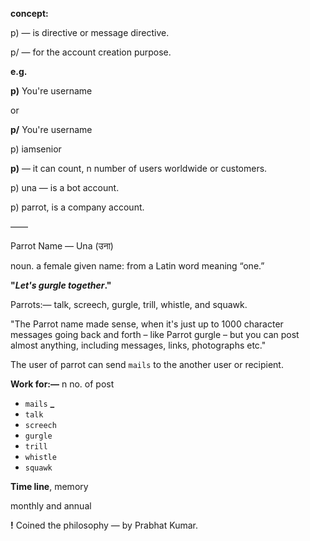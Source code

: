 **concept:**

p) — is directive or message directive. 

p/ — for the account creation purpose. 

**e.g.**

**p)** You're username 

or 

**p/** You're username 

p) iamsenior

**p)** — it can count, n number of users worldwide or customers. 

p) una — is a bot account. 

p) parrot, is a company account. 

——

Parrot Name — Una (उना) 

noun. a female given name: from a Latin word meaning “one.”

**"_Let's gurgle together_."**

Parrots:— talk, screech, gurgle, trill, whistle, and squawk.

"The Parrot name made sense, when it's just up to 1000 character messages going back and forth – like Parrot gurgle – but you can post almost anything, including messages, links, photographs etc."

The user of parrot can send `mails` to the another user or recipient. 

**Work for:—** n no. of post
- `mails` **_**
- `talk`
- `screech`
- `gurgle`
- `trill`
- `whistle`
- `squawk`

**Time line**, memory 

monthly and annual

**!** Coined the philosophy — by Prabhat Kumar. 
